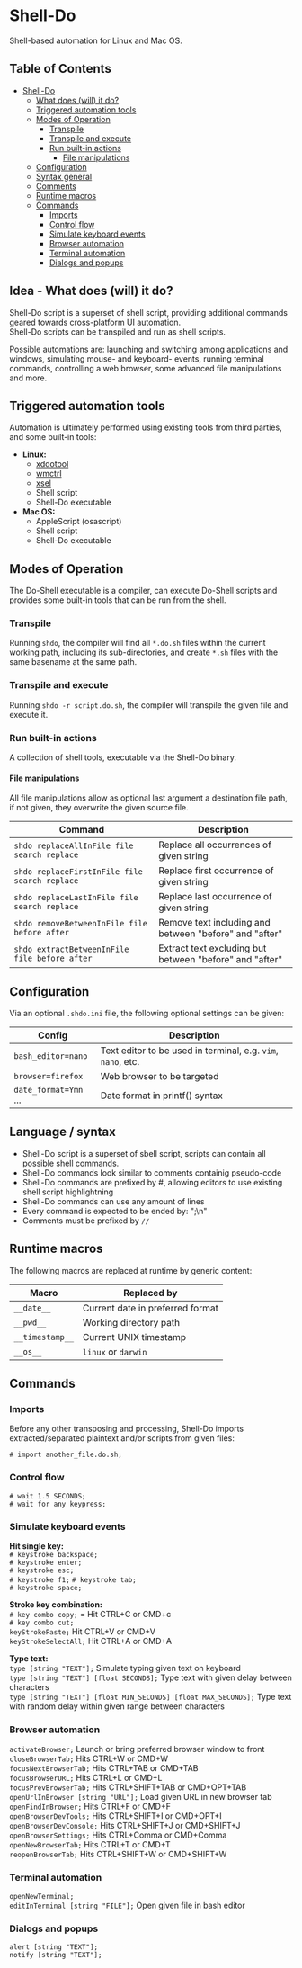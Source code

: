 Shell-Do
========

Shell-based automation for Linux and Mac OS.


## Table of Contents

- [Shell-Do](#shell-do)
  * [What does (will) it do?](#what-does--will--it-do-)
  * [Triggered automation tools](#triggered-automation-tools)
  * [Modes of Operation](#modes-of-operation)
    + [Transpile](#transpile)
    + [Transpile and execute](#transpile-and-execute)
    + [Run built-in actions](#run-built-in-actions)
      + [File manipulations](#file-manipulations)
  * [Configuration](#configuration)
  * [Syntax general](#syntax-general)
  * [Comments](#comments)
  * [Runtime macros](#runtime-macros)
  * [Commands](#commands)
    + [Imports](#imports)
    + [Control flow](#control-flow)
    + [Simulate keyboard events](#simulate-keyboard-events)
    + [Browser automation](#browser-automation)
    + [Terminal automation](#terminal-automation)
    + [Dialogs and popups](#dialogs-and-popups)


## Idea - What does (will) it do?

Shell-Do script is a superset of shell script, providing additional commands 
geared towards cross-platform UI automation.  
Shell-Do scripts can be transpiled and run as shell scripts.  

Possible automations are: launching and switching among applications and 
windows, simulating mouse- and keyboard- events, running terminal commands, 
controlling a web browser, some advanced file manipulations and more. 


## Triggered automation tools

Automation is ultimately performed using existing tools from third parties, 
and some built-in tools:

* **Linux:**
  * [xddotool](http://manpages.ubuntu.com/manpages/trusty/man1/xdotool.1.html)
  * [wmctrl](http://tripie.sweb.cz/utils/wmctrl/)
  * [xsel](https://linux.die.net/man/1/xsel)
  * Shell script
  * Shell-Do executable
* **Mac OS:**
  * AppleScript (osascript)
  * Shell script
  * Shell-Do executable


## Modes of Operation

The Do-Shell executable is a compiler, 
can execute Do-Shell scripts and provides some built-in tools that can
be run from the shell.

### Transpile

Running ``shdo``, the compiler will find all ``*.do.sh`` files within the 
current working path, including its sub-directories, and 
create ``*.sh`` files with the same basename at the same path.

### Transpile and execute

Running ``shdo -r script.do.sh``, the compiler will transpile the given 
file and execute it.

### Run built-in actions

A collection of shell tools, executable via the
Shell-Do binary. 

#### File manipulations

All file manipulations allow as optional last argument a destination file path, if not given, they overwrite the
given source file.

| Command                                          | Description                                             |
| ------------------------------------------------ | ------------------------------------------------------- |
| ``shdo replaceAllInFile file search replace``    | Replace all occurrences of given string                 |
| ``shdo replaceFirstInFile file search replace``  | Replace first occurrence of given string                |
| ``shdo replaceLastInFile file search replace``   | Replace last occurrence of given string                 |
| ``shdo removeBetweenInFile file before after``   | Remove text including and between "before" and "after"  |
| ``shdo extractBetweenInFile file before after``  | Extract text excluding but between "before" and "after" |


## Configuration

Via an optional ``.shdo.ini`` file, the following optional settings can be
given:

| Config                                           | Description                                                      |
| ------------------------------------------------ | ---------------------------------------------------------------- |
| ``bash_editor=nano``                             | Text editor to be used in terminal, e.g. ``vim``, ``nano``, etc. |
| ``browser=firefox``                              | Web browser to be targeted                                       |
| ``date_format=Ymn`` ...                          | Date format in printf() syntax                                   |


## Language / syntax

* Shell-Do script is a superset of sbell script, 
  scripts can contain all possible shell commands.
* Shell-Do commands look similar to comments containig pseudo-code
* Shell-Do commands are prefixed by #, allowing editors
  to use existing shell script highlightning 
* Shell-Do commands can use any amount of lines
* Every command is expected to be ended by: ";\n"
* Comments must be prefixed by ``//``


## Runtime macros

The following macros are replaced at runtime by generic content:  

| Macro             | Replaced by                                                      |
| ----------------- | ---------------------------------------------------------------- |
| ``__date__``      | Current date in preferred format                                 |
| ``__pwd__``       | Working directory path                                           |
| ``__timestamp__`` | Current UNIX timestamp                                           |
| ``__os__``        | ``linux`` or ``darwin``                                          |


## Commands

### Imports

Before any other transposing and processing, Shell-Do imports extracted/separated 
plaintext and/or scripts from given files:

``# import another_file.do.sh;``  


### Control flow

``# wait 1.5 SECONDS;``  
``# wait for any keypress;``  


### Simulate keyboard events


**Hit single key:**  
``# keystroke backspace;``  
``# keystroke enter;``   
``# keystroke esc;``  
``# keystroke f1;``
``# keystroke tab;``  
``# keystroke space;``


**Stroke key combination:**  
``# key combo copy;`` = Hit CTRL+C or CMD+c  
``# key combo cut;``  
``keyStrokePaste;`` Hit CTRL+V or CMD+V   
``keyStrokeSelectAll;`` Hit CTRL+A or CMD+A  

**Type text:**  
``type [string "TEXT"];`` Simulate typing given text on keyboard  
``type [string "TEXT"] [float SECONDS];`` Type text with given delay
  between characters  
``type [string "TEXT"] [float MIN_SECONDS] [float MAX_SECONDS];``
  Type text with random delay within given range between characters  


### Browser automation

``activateBrowser;`` Launch or bring preferred browser window to front  
``closeBrowserTab;`` Hits CTRL+W or CMD+W  
``focusNextBrowserTab;`` Hits CTRL+TAB or CMD+TAB  
``focusBrowserURL;`` Hits CTRL+L or CMD+L  
``focusPrevBrowserTab;`` Hits CTRL+SHIFT+TAB or CMD+OPT+TAB  
``openUrlInBrowser [string "URL"];`` Load given URL in new browser tab  
``openFindInBrowser;`` Hits CTRL+F or CMD+F  
``openBrowserDevTools;`` Hits CTRL+SHIFT+I or CMD+OPT+I  
``openBrowserDevConsole;`` Hits CTRL+SHIFT+J or CMD+SHIFT+J  
``openBrowserSettings;`` Hits CTRL+Comma or CMD+Comma  
``openNewBrowserTab;`` Hits CTRL+T or CMD+T  
``reopenBrowserTab;`` Hits CTRL+SHIFT+W or CMD+SHIFT+W  

### Terminal automation

``openNewTerminal;``  
``editInTerminal [string "FILE"];`` Open given file in bash editor  


### Dialogs and popups

``alert [string "TEXT"];``  
``notify [string "TEXT"];``  
